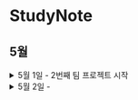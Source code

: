 # StudyNote

## 5월 
<details>
  <summary> 5월 1일 - 2번째 팀 프로젝트 시작 </summary>

  ## 개발 단계 정리 OR 오늘 배운 것
  
  - 오늘은 온클릭 매서드를 전부 빼고 화살표 함수를 사용하는 것에 대해 공부해 보았다.
    온클릭이 예전(?)방법이라는 이야기를 듣기만 하고, 바꿔본건 처음인데
    별거 아닐지 몰라도 html파일도 더 깔끔해보이고 JS도 더 쉽게 파악되어 좋은 것 같다.

  - 오늘부터 마크다운 문서로 정리할꺼다!!!!!! 이거 좋구만 ㅎㅎ

  <pre><code>
    // html 파일에서 'delete-btn' 클래스를 주고

    // JS에서 클래스를 가져온 뒤, 클릭 이벤트를 화살표 함수로 구현한 다음!
    const deleteButton = document.querySelector(".delete-btn");
    
    deleteButton.addEventListener("click", () =>
      confirmDelete(popupTitle, popupMessage)
    );

    // 이런식으로 구현해주면 아주 잘 작동한다~
    const confirmDelete = (popupTitle, popupMessage) => {
      popupTitle.innerHTML = "리뷰를 삭제하시겠습니까?";
      popupMessage.innerHTML = `
      비밀번호 확인 후 리뷰 삭제가 가능합니다.  <br/>
      비밀 번호를 입력해주세요
      `;
    
      const popupChkPw = popupOverlay.querySelector(".popup-chk-pw");
      popupChkPw.value = ""; // 비밀번호 입력란 초기화
    
      openPopup();
    };
  </code></pre>


  ## 하루회고
  - 오늘은 처음으로 깃브랜치를 따서 작업했는데,
    강의에서 들은대로 "git switch -c 브랜치명" 을 입력하였다.
    강의에서는 분명 이러면 브랜치명 폴더까지 이동된다고 들었는데 푸쉬해보니... 그냥 dev로 들어가있었다 ㅜ.ㅜ.....
    꼭 브랜치나 나의 위치를 확인하며 커밋하고 푸쉬해야겠다!
</details>
<details>
  <summary> 5월 2일 - </summary>

  ## 개발 단계 정리 OR 오늘 배운 것


  ## 하루회고

  
</details>
